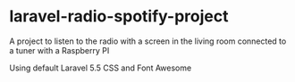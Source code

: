 # laravel-radio-spotify-project
A project to listen to the radio with a screen in the living room connected to a tuner with a Raspberry PI

Using default Laravel 5.5 CSS and Font Awesome